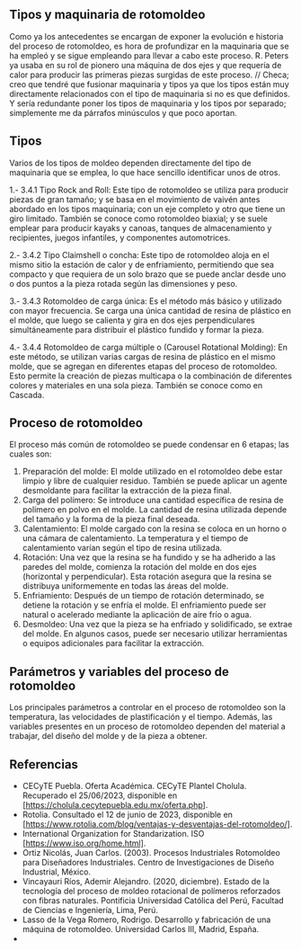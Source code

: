 ## Tipos y maquinaria de rotomoldeo

Como ya los antecedentes se encargan de exponer la evolución e historia del proceso de rotomoldeo, es hora de profundizar en la maquinaria que se ha empleó y se sigue empleando para llevar a cabo este proceso.
R. Peters ya usaba en su rol de pionero una máquina de dos ejes y que requería de calor para producir las primeras piezas surgidas de este proceso.
// Checa; creo que tendré que fusionar maquinaria y tipos ya que los tipos están muy directamente relacionados con el tipo de maquinaria si no es que definidos. Y sería redundante poner los tipos de maquinaria y los tipos por separado; simplemente me da párrafos minúsculos y que poco aportan.

## Tipos

Varios de los tipos de moldeo dependen directamente del tipo de maquinaria que se emplea, lo que hace sencillo identificar unos de otros.

1.- 3.4.1   Tipo Rock and Roll:
Este tipo de rotomoldeo se utiliza para producir piezas de gran tamaño; y se basa en el movimiento de vaivén antes abordado en los tipos maquinaria; con un eje completo y otro que tiene un giro limitado. También se conoce como rotomoldeo biaxial; y se suele emplear para producir kayaks y canoas, tanques de almacenamiento y recipientes, juegos infantiles, y componentes automotrices.

2.- 3.4.2   Tipo Claimshell o concha:
Este tipo de rotomoldeo aloja en el mismo sitio la estación de calor y de enfriamiento, permitiendo que sea compacto y que requiera de un solo brazo que se puede anclar desde uno o dos puntos a la pieza rotada según las dimensiones y peso.

3.- 3.4.3   Rotomoldeo de carga única: Es el método más básico y utilizado con mayor frecuencia. Se carga una única cantidad de resina de plástico en el molde, que luego se calienta y gira en dos ejes perpendiculares simultáneamente para distribuir el plástico fundido y formar la pieza.

4.- 3.4.4   Rotomoldeo de carga múltiple o (Carousel Rotational Molding): En este método, se utilizan varias cargas de resina de plástico en el mismo molde, que se agregan en diferentes etapas del proceso de rotomoldeo. Esto permite la creación de piezas multicapa o la combinación de diferentes colores y materiales en una sola pieza. También se conoce como en Cascada.

## Proceso de rotomoldeo

El proceso más común de rotomoldeo se puede condensar en 6 etapas; las cuales son:

1. Preparación del molde: El molde utilizado en el rotomoldeo debe estar limpio y libre de cualquier residuo. También se puede aplicar un agente desmoldante para facilitar la extracción de la pieza final.
2. Carga del polímero: Se introduce una cantidad específica de resina de polímero en polvo en el molde. La cantidad de resina utilizada depende del tamaño y la forma de la pieza final deseada.
3. Calentamiento: El molde cargado con la resina se coloca en un horno o una cámara de calentamiento. La temperatura y el tiempo de calentamiento varían según el tipo de resina utilizada.
4. Rotación: Una vez que la resina se ha fundido y se ha adherido a las paredes del molde, comienza la rotación del molde en dos ejes (horizontal y perpendicular). Esta rotación asegura que la resina se distribuya uniformemente en todas las áreas del molde.
5. Enfriamiento: Después de un tiempo de rotación determinado, se detiene la rotación y se enfría el molde. El enfriamiento puede ser natural o acelerado mediante la aplicación de aire frío o agua.
6. Desmoldeo: Una vez que la pieza se ha enfriado y solidificado, se extrae del molde. En algunos casos, puede ser necesario utilizar herramientas o equipos adicionales para facilitar la extracción.

## Parámetros y variables del proceso de rotomoldeo

Los principales parámetros a controlar en el proceso de rotomoldeo son la temperatura, las velocidades de plastificación y el tiempo. Además, las variables presentes en un proceso de rotomoldeo dependen del material a trabajar, del diseño del molde y de la pieza a obtener.

## Referencias

- CECyTE Puebla. Oferta Académica. CECyTE Plantel Cholula. Recuperado el 25/06/2023, disponible en [https://cholula.cecytepuebla.edu.mx/oferta.php].
- Rotolia. Consultado el 12 de junio de 2023, disponible en [https://www.rotolia.com/blog/ventajas-y-desventajas-del-rotomoldeo/].
- International Organization for Standarization. ISO [https://www.iso.org/home.html].
- Ortiz Nicolás, Juan Carlos. (2003). Procesos Industriales Rotomoldeo para Diseñadores Industriales. Centro de Investigaciones de Diseño Industrial, México.
- Vincayauri Ríos, Ademir Alejandro. (2020, diciembre). Estado de la tecnología del proceso de moldeo rotacional de polímeros reforzados con fibras naturales. Pontificia Universidad Católica del Perú, Facultad de Ciencias e Ingeniería, Lima, Perú.
- Lasso de la Vega Romero, Rodrigo. Desarrollo y fabricación de una máquina de rotomoldeo. Universidad Carlos III, Madrid, España.
-

